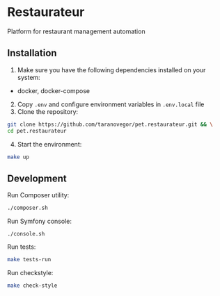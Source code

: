 # Restaurateur
Platform for restaurant management automation

## Installation
1. Make sure you have the following dependencies installed on your system:
- docker, docker-compose
2. Copy `.env` and configure environment variables in `.env.local` file
3. Clone the repository:
```bash
git clone https://github.com/taranovegor/pet.restaurateur.git && \
cd pet.restaurateur
```
4. Start the environment:
```bash
make up
```

## Development
Run Composer utility:
```bash
./composer.sh
```
Run Symfony console:
```
./console.sh
```
Run tests:
```bash
make tests-run
```
Run checkstyle:
```bash
make check-style
```
